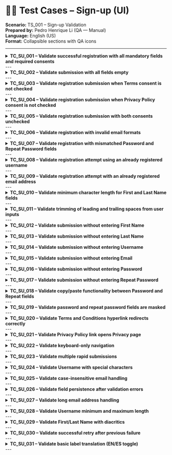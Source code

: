 
# 🧍‍♂️ Test Cases – Sign-up (UI)
**Scenario:** TS_001 – Sign-up Validation  
**Prepared by:** Pedro Henrique Li (QA — Manual)  
**Language:** English (US)  
**Format:** Collapsible sections with QA icons  

---
 <details id="tc_su_001">
<summary><b>TC_SU_001 – Validate successful registration with  all mandatory fields and required consents</b></summary>

**Test Scenario:**
(TS_001) Sign-up  
**Priority:**
🔴 P0  
**Comments:**
happy path — validates full field completion, consent acceptance, 
and successful backend registration flow.
 **Pre-requisites:**
1. Open the OBP Sandbox web application 
in any supported browser (Edge/Chrome).
2. Navigate to 
https://apisandbox.openbankproject.com/user_mgt/sign_up
  **Test Steps:**
1. Open the Sign-up page.
2. Enter all mandatory user details:
  
- First Name
- Last Name
  
- Email
- Username
  
- Password
- Repeat Password
3. Check Terms and Conditions and Privacy Policy checkboxes.
4. Click the Sign Up button.
 **Test Data:**
Valid User Data:

- First Name: John
- Last Name: Li

- Email: john.li@testmail.com
- Username: johnli

- Password: Abcd1234!
- Repeat Password: Abcd1234!
 **Expected Result:**
- ER-1: Registration form is submitted successfully 
with no validation or error messages displayed.
- ER-2: User is automatically logged in or redirected to a confirmation page.

- ER-3: A success message confirming account creation is displayed on screen.
- ER-4: A confirmation email is sent to the registered address 
containing login details or verification link.
 </details>
 ---
 <details id="tc_su_002">
<summary><b>TC_SU_002 – Validate submission with all fields empty</b></summary>

**Test Scenario:**
(TS_001) Sign-up  
**Priority:**
🔴 P0  
**Comments:**
Negative test validating mandatory field and consent enforcement. 
Ensures proper client-side and/or 
backend validation triggers before submission.
 **Pre-requisites:**
1. Open the OBP Sandbox web application 
in any supported browser (Edge/Chrome).
2. Navigate to 
https://apisandbox.openbankproject.com/user_mgt/sign_up
  **Test Steps:**
1. Open the Sign-up page.
2. Leave all input fields 
(First Name, Last Name, Email, Username, Password, Repeat Password) completely blank.
3. Leave both Terms and Conditions and Privacy Policy checkboxes unchecked.
4. Click the Sign Up button.
 **Test Data:**
All fields left empty:

- First Name: (blank)
- Last Name: (blank)

- Email: (blank)
- Username: (blank)

- Password: (blank)
- Repeat Password: (blank)

- Terms & Privacy: (unchecked)
 **Expected Result:**
- ER-1: The system prevents form submission.

- ER-2: Inline or page-level validation error messages 
are displayed for each mandatory field:
- “First Name is required.”
 
- “Last Name is required.”
- “Email is required.”
 
- “Username is required.”
- “Password is required.”
 
- “Repeat Password is required.”
- ER-3: Error message at the top or near consent area: 
“You must accept the Terms and Privacy Policy before registering.”

- ER-4: No account is created in the system; user remains on the same page.
 </details>
 ---
 <details id="tc_su_003">
<summary><b>TC_SU_003 – Validate registration submission  when Terms consent is not checked</b></summary>

**Test Scenario:**
(TS_001) Sign-up  
**Priority:**
🔴 P0  
**Comments:**
Negative test validates backend and frontend enforcement 
of Terms consent acceptance.
 **Pre-requisites:**
1. Open the OBP Sandbox web application 
in any supported browser (Edge/Chrome).
2. Navigate to 
https://apisandbox.openbankproject.com/user_mgt/sign_up
  **Test Steps:**
1. Open the Sign-up page.
2. Fill all mandatory fields with valid data:
  
- First Name
- Last Name
  
- Email
- Username
  
- Password
- Repeat Password
3. Leave the Terms and Conditions checkbox unchecked.
4. Check the Privacy Policy checkbox.
5. Click the Sign Up button.
 **Test Data:**
Valid Data:

- First Name: John
- Last Name: Li

- Email: john.li@testmail.com
- Username: johnli

- Password: Abcd1234!
- Repeat Password: Abcd1234!

- Terms: Unchecked
- Privacy: Checked
 **Expected Result:**
- ER-1: The registration form does not submit successfully.
- ER-2: A validation error message is displayed: 
“You must accept the Terms and Conditions before registering.”

- ER-3: No account is created; 
user remains on the same page with form data retained.
 </details>
 ---
 <details id="tc_su_004">
<summary><b>TC_SU_004 – Validate registration submission  when Privacy Policy consent is not checked</b></summary>

**Test Scenario:**
(TS_001) Sign-up  
**Priority:**
🔴 P0  
**Comments:**
Negative test verifying privacy consent 
enforcement per legal and UX requirements.
 **Pre-requisites:**
1. Open the OBP Sandbox web application 
in any supported browser (Edge/Chrome).
2. Navigate to 
https://apisandbox.openbankproject.com/user_mgt/sign_up
  **Test Steps:**
1. Open the Sign-up page.
2. Fill all mandatory fields with valid data.
3. Check the Terms and Conditions checkbox.
4. Leave the Privacy Policy checkbox unchecked.
5. Click the Sign Up button.
 **Test Data:**
Valid Data:

- First Name: John
- Last Name: Li

- Email: john.li@testmail.com
- Username: johnli

- Password: Abcd1234!
- Repeat Password: Abcd1234!

- Terms: Checked
- Privacy: Unchecked
 **Expected Result:**
- ER-1: Form submission is blocked.
- ER-2: Validation error displayed near consent checkbox: 
“You must accept the Privacy Policy before registering.”

- ER-3: Form data remains visible after validation failure.
 </details>
 ---
 <details id="tc_su_005">
<summary><b>TC_SU_005 – Validate registration submission  with both consents unchecked</b></summary>

**Test Scenario:**
(TS_001) Sign-up  
**Priority:**
🔴 P0  
**Comments:**
Negative test combining both consent validations. 
Confirms dual-check enforcement before account creation.
 **Pre-requisites:**
1. Open the OBP Sandbox web application 
in any supported browser (Edge/Chrome).
2. Navigate to 
https://apisandbox.openbankproject.com/user_mgt/sign_up
  **Test Steps:**
1. Open the Sign-up page.
2. Fill all mandatory fields with valid data.
3. Leave both Terms and Conditions and Privacy Policy checkboxes unchecked.
4. Click the Sign Up button.
 **Test Data:**
Valid Data:

- First Name: John
- Last Name: Li

- Email: john.li@testmail.com
- Username: johnli

- Password: Abcd1234!
- Repeat Password: Abcd1234!

- Terms: Unchecked
- Privacy: Unchecked
 **Expected Result:**
- ER-1: Registration blocked; form does not submit.
- ER-2: Validation errors displayed for both consents:
 
- “You must accept the Terms and Conditions.”
- “You must accept the Privacy Policy.”

- ER-3: User remains on same page; no account created.
 </details>
 ---
 <details id="tc_su_006">
<summary><b>TC_SU_006 – Validate registration with invalid email formats</b></summary>

**Test Scenario:**
(TS_001) Sign-up  
**Priority:**
🔴 P0  
**Comments:**
Negative validation test ensuring proper 
frontend and backend email format checks.
 **Pre-requisites:**
1. Open the OBP Sandbox web application 
in any supported browser (Edge/Chrome).
2. Navigate to 
https://apisandbox.openbankproject.com/user_mgt/sign_up
  **Test Steps:**
1. Open the Sign-up page.
2. Fill all fields with valid data except Email.
3. Enter invalid email formats (see Test Data).
4. Check both Terms and Privacy Policy checkboxes.
5. Click Sign Up.
 **Test Data:**
Invalid email samples:

- user@
- user.com

- user@domain
 **Expected Result:**
- ER-1: Form submission blocked.

- ER-2: Field-level validation message displayed near Email field:
- “Please enter a valid email address.”

- ER-3: Other field data remains intact.
 </details>
 ---
 <details id="tc_su_007">
<summary><b>TC_SU_007 – Validate registration with mismatched  Password and Repeat Password fields</b></summary>

**Test Scenario:**
(TS_001) Sign-up  
**Priority:**
🔴 P0  
**Comments:**
Negative validation for password mismatch; 
ensures consistency between both password fields.
 **Pre-requisites:**
1. Open the OBP Sandbox web application 
in any supported browser (Edge/Chrome).
2. Navigate to 
https://apisandbox.openbankproject.com/user_mgt/sign_up
  **Test Steps:**
1. Open the Sign-up page.
2. Fill all fields with valid data.
3. Enter Abcd1234! in the Password field.
4. Enter Abcd12345! in the Repeat Password field.
5. Check both Terms and Privacy Policy checkboxes.
6. Click Sign Up.
 **Test Data:**
- Password: Abcd1234!
- Repeat Password: Abcd12345!
 **Expected Result:**
- ER-1: Form submission blocked.
- ER-2: Validation error displayed under Repeat Password field:
 
- “Password confirmation does not match.”
- ER-3: No account created; user remains on form.
 </details>
 ---
 <details id="tc_su_008">
<summary><b>TC_SU_008 – Validate registration attempt using  an already registered username</b></summary>

**Test Scenario:**
(TS_001) Sign-up  
**Priority:**
🟠 P1  
**Comments:**
Negative validation ensuring username uniqueness.
 **Pre-requisites:**
1. Open the OBP Sandbox web application 
in any supported browser (Edge/Chrome).
2. Navigate to 
https://apisandbox.openbankproject.com/user_mgt/sign_up
3. Ensure the username is already registered in the system.
  **Test Steps:**
1. Fill all mandatory fields with valid data.
2. Enter an existing username.
3. Check both Terms and Privacy Policy checkboxes.
4. Click Sign Up.
 **Test Data:**
Username: johnli
Email: newuser@testmail.com

Other fields: valid data
 **Expected Result:**
- ER-1: Form submission blocked.
- ER-2: Page-level error message displayed: “Username already exists.”

- ER-3: User remains on the same page; other field data preserved.
 </details>
 ---
 <details id="tc_su_009">
<summary><b>TC_SU_009 – Validate registration attempt with  an already registered email address</b></summary>

**Test Scenario:**
(TS_001) Sign-up  
**Priority:**
🟠 P1  
**Comments:**
Negative duplicate validation; 
ensures unique constraint on email address.
 **Pre-requisites:**
1. Open the OBP Sandbox web application 
in any supported browser (Edge/Chrome).
2. Navigate to 
https://apisandbox.openbankproject.com/user_mgt/sign_up
3. Ensure the test email is already registered in the system.
 **Test Steps:**
1. Fill all mandatory fields with valid data.
2. Enter a registered email address into the Email field.
3. Check both Terms and Privacy Policy checkboxes.
4. Click Sign Up.
 **Test Data:**
Email: john.li@testmail.com
 (already registered)
Username: johnli2
Other fields: valid data
 **Expected Result:**
- ER-1: Form submission blocked.
- ER-2: Page-level error message displayed: “Email address already registered.”

- ER-3: User remains on the same page; other field data is preserved.
 </details>
 ---
 <details id="tc_su_010">
<summary><b>TC_SU_010 – Validate minimum character length  for First and Last Name fields</b></summary>

**Test Scenario:**
(TS_001) Sign-up  
**Priority:**
🟢 P2  
**Comments:**
Boundary test ensuring field length validation.
 **Pre-requisites:**
1. Open the OBP Sandbox web application 
in any supported browser (Edge/Chrome).
2. Navigate to 
https://apisandbox.openbankproject.com/user_mgt/sign_up
  **Test Steps:**
1. Enter a single character in First and Last Name fields.
2. Fill other fields validly.
3. Check consents.
4. Submit.
 **Test Data:**
First Name: A
Last Name: B
Other fields: valid data
 **Expected Result:**
- ER-1: Form submission blocked.
- ER-2: Inline validation: 
“First Name must be at least 2 characters.” 
“Last Name must be at least 2 characters.”
 </details>
 ---
 <details id="tc_su_011">
<summary><b>TC_SU_011 – Validate trimming of leading and  trailing spaces from user inputs</b></summary>

**Test Scenario:**
(TS_001) Sign-up  
**Priority:**
🟢 P2  
**Comments:**
Data cleanup test to ensure normalization before submission.
 **Pre-requisites:**
1. Open the OBP Sandbox web application 
in any supported browser (Edge/Chrome).
2. Navigate to 
https://apisandbox.openbankproject.com/user_mgt/sign_up
  **Test Steps:**
1. Enter values with spaces before and after text in all input fields.
2. Check both consents.
3. Submit.
 **Test Data:**
First Name: “ Jan ”
Last Name: “ Li ”
Email: “ jan.li@testmail.com
 ”
 **Expected Result:**
- ER-1: Leading/trailing spaces are trimmed automatically.
- ER-2: Registration succeeds with cleaned input.

- ER-3: Stored data contains no extra spaces.
 </details>
 ---
 <details id="tc_su_012">
<summary><b>TC_SU_012 – Validate submission without entering First Name</b></summary>

**Test Scenario:**
(TS_001) Sign-up  
**Priority:**
🟠 P1  
**Comments:**
Field-level mandatory validation.
 **Pre-requisites:**
1. Open the OBP Sandbox web application 
in any supported browser (Edge/Chrome).
2. Navigate to 
https://apisandbox.openbankproject.com/user_mgt/sign_up
  **Test Steps:**
1. Leave First Name blank.
2. Fill all other fields validly.
3. Check consents.
4. Submit.
 **Test Data:**
First Name: (blank)
Other fields: valid data
 **Expected Result:**
- ER-1: Form submission blocked.
- ER-2: Inline error message displayed: “First Name is required.”
 </details>
 ---
 <details id="tc_su_013">
<summary><b>TC_SU_013 – Validate submission without entering Last Name</b></summary>

**Test Scenario:**
(TS_001) Sign-up  
**Priority:**
🟠 P1  
**Comments:**
Basic field validation.
 **Pre-requisites:**
1. Open the OBP Sandbox web application 
in any supported browser (Edge/Chrome).
2. Navigate to 
https://apisandbox.openbankproject.com/user_mgt/sign_up
  **Test Steps:**
1. Leave Last Name blank.
2. Fill all other fields validly.
3. Check consents.
4. Submit.
 **Test Data:**
Last Name: (blank)
 **Expected Result:**
- ER-1: Form submission blocked.
- ER-2: Inline error message displayed: “Last Name is required.”
 </details>
 ---
 <details id="tc_su_014">
<summary><b>TC_SU_014 – Validate submission without entering Username</b></summary>

**Test Scenario:**
(TS_001) Sign-up  
**Priority:**
🟠 P1  
**Comments:**
Field-level validation for user ID.
 **Pre-requisites:**
1. Open the OBP Sandbox web application 
in any supported browser (Edge/Chrome).
2. Navigate to 
https://apisandbox.openbankproject.com/user_mgt/sign_up
  **Test Steps:**
1. Leave Username blank.
2. Fill all other fields validly.
3. Check consents.
4. Submit.
 **Test Data:**
Username: (blank)
 **Expected Result:**
- ER-1: Form submission blocked.
- ER-2: Error message displayed: “Username is required.”
 </details>
 ---
 <details id="tc_su_015">
<summary><b>TC_SU_015 – Validate submission without entering Email</b></summary>

**Test Scenario:**
(TS_001) Sign-up  
**Priority:**
🟠 P1  
**Comments:**
Basic field-level email validation.
 **Pre-requisites:**
1. Open the OBP Sandbox web application 
in any supported browser (Edge/Chrome).
2. Navigate to 
https://apisandbox.openbankproject.com/user_mgt/sign_up
  **Test Steps:**
1. Leave Email blank.
2. Fill all other fields validly.
3. Check consents.
4. Submit.
 **Test Data:**
Email: (blank)
 **Expected Result:**
- ER-1: Submission blocked.
- ER-2: Error displayed: “Email is required.”
 </details>
 ---
 <details id="tc_su_016">
<summary><b>TC_SU_016 – Validate submission without entering Password</b></summary>

**Test Scenario:**
(TS_001) Sign-up  
**Priority:**
🟠 P1  
**Comments:**
Password mandatory validation.
 **Pre-requisites:**
1. Open the OBP Sandbox web application 
in any supported browser (Edge/Chrome).
2. Navigate to 
https://apisandbox.openbankproject.com/user_mgt/sign_up
  **Test Steps:**
1. Leave Password field blank.
2. Fill all other fields validly.
3. Check consents.
4. Submit.
 **Test Data:**
Password: (blank)
 **Expected Result:**
- ER-1: Form submission blocked.
- ER-2: Error displayed: “Password is required.”
 </details>
 ---
 <details id="tc_su_017">
<summary><b>TC_SU_017 – Validate submission without  entering Repeat Password</b></summary>

**Test Scenario:**
(TS_001) Sign-up  
**Priority:**
🟠 P1  
**Comments:**
Ensures password confirmation field enforcement.
 **Pre-requisites:**
1. Open the OBP Sandbox web application 
in any supported browser (Edge/Chrome).
2. Navigate to 
https://apisandbox.openbankproject.com/user_mgt/sign_up
  **Test Steps:**
1. Leave Repeat Password blank.
2. Fill all other fields validly.
3. Check consents.
4. Submit.
 **Test Data:**
Repeat Password: (blank)
 **Expected Result:**
- ER-1: Submission blocked.
- ER-2: Error displayed: “Repeat Password is required.”
 </details>
 ---
 <details id="tc_su_018">
<summary><b>TC_SU_018 – Validate copy/paste functionality  between Password and Repeat fields</b></summary>

**Test Scenario:**
(TS_001) Sign-up  
**Priority:**
🟢 P2  
**Comments:**
Browser behavior check, consistency across fields.
 **Pre-requisites:**
1. Open the OBP Sandbox web application 
in any supported browser (Edge/Chrome).
2. Navigate to 
https://apisandbox.openbankproject.com/user_mgt/sign_up
  **Test Steps:**
1. Enter Password.
2. Copy and paste same into Repeat Password.
3. Fill all other fields and consents.
4. Submit.
 **Test Data:**
Password: Abcd1234!
Repeat Password: same
 **Expected Result:**
- ER-1: Form submits successfully.
- ER-2: No mismatch message shown.

- ER-3: Account successfully created.
 </details>
 ---
 <details id="tc_su_019">
<summary><b>TC_SU_019 – Validate password and  repeat password fields are masked</b></summary>

**Test Scenario:**
(TS_001) Sign-up  
**Priority:**
🔵 P3  
**Comments:**
Security-related UI validation.
 **Pre-requisites:**
1. Open the OBP Sandbox web application 
in any supported browser (Edge/Chrome).
2. Navigate to 
https://apisandbox.openbankproject.com/user_mgt/sign_up
  **Test Steps:**
1. Enter text in both password fields.
2. Observe input characters.
 **Test Data:**
Password: Abcd1234!
 **Expected Result:**
- ER-1: Input is hidden behind dots/bullets (
- - 
- - ).
- ER-2: No plaintext visible during entry.
 </details>
 ---
 <details id="tc_su_020">
<summary><b>TC_SU_020 – Validate Terms and  Conditions hyperlink redirects correctly</b></summary>

**Test Scenario:**
(TS_001) Sign-up  
**Priority:**
🔵 P3  
**Comments:**
UI navigation and link validation.
 **Pre-requisites:**
1. Open the OBP Sandbox web application 
in any supported browser (Edge/Chrome).
2. Navigate to 
https://apisandbox.openbankproject.com/user_mgt/sign_up
  **Test Steps:**
1. Click the Terms and Conditions hyperlink.
2. Observe navigation result.
 **Test Data:**
—
 **Expected Result:**
- ER-1: User is redirected to the Terms and Conditions page.
- ER-2: Page displays correct content and title.
 </details>
 ---
 <details id="tc_su_021">
<summary><b>TC_SU_021 – Validate Privacy Policy link opens Privacy page</b></summary>

**Test Scenario:**
(TS_001) Sign-up  
**Priority:**
🔵 P3  
**Comments:**
Link validation
 **Pre-requisites:**
1. Open OBP Sandbox in the browser
https://apisandbox.openbankproject.com/user_mgt/sign_up
 **Test Steps:**
1. Click Privacy link
 **Test Data:**
—
 **Expected Result:**
Privacy Policy page opens correctly
 </details>
 ---
 <details id="tc_su_022">
<summary><b>TC_SU_022 – Validate keyboard-only navigation</b></summary>

**Test Scenario:**
(TS_001) Sign-up  
**Priority:**
🟢 P2  
**Comments:**
Accessibility check
 **Pre-requisites:**
1. Open OBP Sandbox in the browser
https://apisandbox.openbankproject.com/user_mgt/sign_up
 **Test Steps:**
1. Navigate using Tab/Enter;
2. Submit
 **Test Data:**
Valid data
 **Expected Result:**
Form fully operable via keyboard
 </details>
 ---
 <details id="tc_su_023">
<summary><b>TC_SU_023 – Validate multiple rapid submissions</b></summary>

**Test Scenario:**
(TS_001) Sign-up  
**Priority:**
🟢 P2  
**Comments:**
Concurrency control
 **Pre-requisites:**
1. Open OBP Sandbox in the browser
https://apisandbox.openbankproject.com/user_mgt/sign_up
 **Test Steps:**
1. Fill valid data;
2. Double-click Sign Up quickly
 **Test Data:**
Valid data
 **Expected Result:**
Only one account created; no duplication
 </details>
 ---
 <details id="tc_su_024">
<summary><b>TC_SU_024 – Validate Username with special characters</b></summary>

**Test Scenario:**
(TS_001) Sign-up  
**Priority:**
🟢 P2  
**Comments:**
Character rule check
 **Pre-requisites:**
1. Open OBP Sandbox in the browser
https://apisandbox.openbankproject.com/user_mgt/sign_up
 **Test Steps:**
1. Use dots, hyphens, underscores in username;
2. Submit
 **Test Data:**
user.name, user-name, user_name
 **Expected Result:**
Accepted or rejected per rule with clear message
 </details>
 ---
 <details id="tc_su_025">
<summary><b>TC_SU_025 – Validate case-insensitive email handling</b></summary>

**Test Scenario:**
(TS_001) Sign-up  
**Priority:**
🟢 P2  
**Comments:**
Data normalization
 **Pre-requisites:**
1. Open OBP Sandbox in the browser
https://apisandbox.openbankproject.com/user_mgt/sign_up
 **Test Steps:**
1. Enter email in uppercase;
2. Submit
 **Test Data:**
USER@MAIL.COM
 **Expected Result:**
Treated as valid; normalized
 </details>
 ---
 <details id="tc_su_026">
<summary><b>TC_SU_026 – Validate field persistence after validation errors</b></summary>

**Test Scenario:**
(TS_001) Sign-up  
**Priority:**
🟢 P2  
**Comments:**
UX consistency
 **Pre-requisites:**
1. Open OBP Sandbox in the browser
https://apisandbox.openbankproject.com/user_mgt/sign_up
 **Test Steps:**
1. Fill all fields;
2. Submit with missing consent;
3. Observe fields
 **Test Data:**
Valid data
 **Expected Result:**
Fields retain previous values after error
 </details>
 ---
 <details id="tc_su_027">
<summary><b>TC_SU_027 – Validate long email address handling</b></summary>

**Test Scenario:**
(TS_001) Sign-up  
**Priority:**
🔵 P3  
**Comments:**
Boundary test
 **Pre-requisites:**
1. Open OBP Sandbox in the browser
https://apisandbox.openbankproject.com/user_mgt/sign_up
 **Test Steps:**
1. Enter long but valid email;
2. Submit
 **Test Data:**
firstname.lastname+tag@verylongdomain.com
 **Expected Result:**
Accepted if valid; error if exceeds limit
 </details>
 ---
 <details id="tc_su_028">
<summary><b>TC_SU_028 – Validate Username minimum and maximum length</b></summary>

**Test Scenario:**
(TS_001) Sign-up  
**Priority:**
🔵 P3  
**Comments:**
Boundary test
 **Pre-requisites:**
1. Open OBP Sandbox in the browser
https://apisandbox.openbankproject.com/user_mgt/sign_up
 **Test Steps:**
1. Test short and long usernames;
2. Submit
 **Test Data:**
u, username_with_long_length
 **Expected Result:**
Clear error or acceptance per rule
 </details>
 ---
 <details id="tc_su_029">
<summary><b>TC_SU_029 – Validate First/Last Name with diacritics</b></summary>

**Test Scenario:**
(TS_001) Sign-up  
**Priority:**
🔵 P3  
**Comments:**
Unicode check
 **Pre-requisites:**
1. Open OBP Sandbox in the browser
https://apisandbox.openbankproject.com/user_mgt/sign_up
 **Test Steps:**
1. Enter José, Maë;
2. Submit
 **Test Data:**
José, Maë
 **Expected Result:**
Accepted; no encoding issue
 </details>
 ---
 <details id="tc_su_030">
<summary><b>TC_SU_030 – Validate successful retry after previous failure</b></summary>

**Test Scenario:**
(TS_001) Sign-up  
**Priority:**
🟢 P2  
**Comments:**
Retry flow
 **Pre-requisites:**
1. Open OBP Sandbox in the browser
https://apisandbox.openbankproject.com/user_mgt/sign_up
 **Test Steps:**
1. Trigger error (Terms off);
2. Fix;
3. Resubmit
 **Test Data:**
Valid data
 **Expected Result:**
Form submits successfully after correction
 </details>
 ---
 <details id="tc_su_031">
<summary><b>TC_SU_031 – Validate basic label translation (EN/ES toggle)</b></summary>

**Test Scenario:**
(TS_001) Sign-up  
**Priority:**
🟣 P4  
**Comments:**
Localization check
 **Pre-requisites:**
1. Open OBP Sandbox in the browser
https://apisandbox.openbankproject.com/user_mgt/sign_up
 **Test Steps:**
1. Switch interface language;
2. Observe labels
 **Test Data:**
—
 **Expected Result:**
Labels update correctly for selected language
 </details>
 ---

